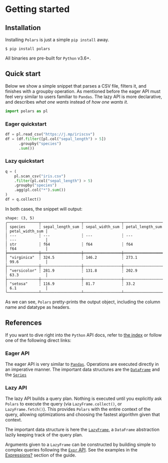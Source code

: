 # Getting started

## Installation

Installing `Polars` is just a simple `pip install` away.

```shell
$ pip install polars
```

All binaries are pre-built for `Python` v3.6+.

## Quick start

Below we show a simple snippet that parses a CSV file, filters it, and finishes with a
groupby operation. As mentioned before the eager API must feel very similar to users
familiar to `Pandas`. The lazy API is more declarative, and describes *what one wants*
instead of *how one wants it*.

```python
import polars as pl
```

### Eager quickstart

```python
df = pl.read_csv("https://j.mp/iriscsv")
df = (df.filter([pl.col("sepal_length") > 5])
      .groupby("species")
      .sum())
```

### Lazy quickstart

```python
q = (
    pl.scan_csv("iris.csv")
    .filter(pl.col("sepal_length") > 5)
    .groupby("species")
    .agg(pl.col("*").sum())
)
df = q.collect()
```

In both cases, the snippet will output:

```text
shape: (3, 5)
╭──────────────┬──────────────────┬─────────────────┬──────────────────┬─────────────────╮
│ species      ┆ sepal_length_sum ┆ sepal_width_sum ┆ petal_length_sum ┆ petal_width_sum │
│ ---          ┆ ---              ┆ ---             ┆ ---              ┆ ---             │
│ str          ┆ f64              ┆ f64             ┆ f64              ┆ f64             │
╞══════════════╪══════════════════╪═════════════════╪══════════════════╪═════════════════╡
│ "virginica"  ┆ 324.5            ┆ 146.2           ┆ 273.1            ┆ 99.6            │
├╌╌╌╌╌╌╌╌╌╌╌╌╌╌┼╌╌╌╌╌╌╌╌╌╌╌╌╌╌╌╌╌╌┼╌╌╌╌╌╌╌╌╌╌╌╌╌╌╌╌╌┼╌╌╌╌╌╌╌╌╌╌╌╌╌╌╌╌╌╌┼╌╌╌╌╌╌╌╌╌╌╌╌╌╌╌╌╌┤
│ "versicolor" ┆ 281.9            ┆ 131.8           ┆ 202.9            ┆ 63.3            │
├╌╌╌╌╌╌╌╌╌╌╌╌╌╌┼╌╌╌╌╌╌╌╌╌╌╌╌╌╌╌╌╌╌┼╌╌╌╌╌╌╌╌╌╌╌╌╌╌╌╌╌┼╌╌╌╌╌╌╌╌╌╌╌╌╌╌╌╌╌╌┼╌╌╌╌╌╌╌╌╌╌╌╌╌╌╌╌╌┤
│ "setosa"     ┆ 116.9            ┆ 81.7            ┆ 33.2             ┆ 6.1             │
╰──────────────┴──────────────────┴─────────────────┴──────────────────┴─────────────────╯
```

As we can see, `Polars` pretty-prints the output object, including the column name and
datatype as headers.

## References

If you want to dive right into the `Python` API docs, refer to
[the index](POLARS_PY_REF_GUIDE) or follow one of the following direct links:

### Eager API

The eager API is very similar to [`Pandas`](https://pandas.pydata.org/). Operations are
executed directly in an imperative manner. The important data structures are the
[`DataFrame`](POLARS_PY_REF_GUIDE/polars/eager/frame/DataFrame.html) and the
[`Series`](POLARS_PY_REF_GUIDE/polars/eager/series/Series.html)

### Lazy API

The lazy API builds a query plan. Nothing is executed until you explicitly ask `Polars`
to execute the query (via `LazyFrame.collect()`, or `LazyFrame.fetch()`). This provides
`Polars` with the entire context of the query, allowing optimizations and choosing the
fastest algorithm given that context.

The important data structure is here the
[`LazyFrame`](POLARS_PY_REF_GUIDE/polars/lazy/frame/LazyFrame.html), a `DataFrame`
abstraction lazily keeping track of the query plan.

Arguments given to a `LazyFrame` can be constructed by building simple to complex
queries following the
[`Expr` API](POLARS_PY_REF_GUIDE/polars/lazy/expr/Expr.html). See the examples in
the [Expressions?](/dsl/intro.html) section of the guide.
